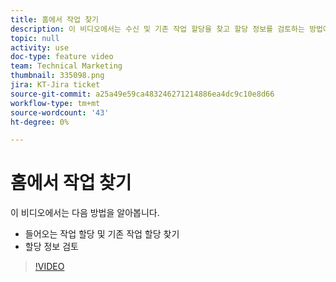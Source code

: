 ```yaml
---
title: 홈에서 작업 찾기
description: 이 비디오에서는 수신 및 기존 작업 할당을 찾고 할당 정보를 검토하는 방법에 대해 알아봅니다.
topic: null
activity: use
doc-type: feature video
team: Technical Marketing
thumbnail: 335098.png
jira: KT-Jira ticket
source-git-commit: a25a49e59ca483246271214886ea4dc9c10e8d66
workflow-type: tm+mt
source-wordcount: '43'
ht-degree: 0%

---
```


# 홈에서 작업 찾기

이 비디오에서는 다음 방법을 알아봅니다.

* 들어오는 작업 할당 및 기존 작업 할당 찾기
* 할당 정보 검토

>[!VIDEO](https://video.tv.adobe.com/v/335098/?quality=12&learn=on)
